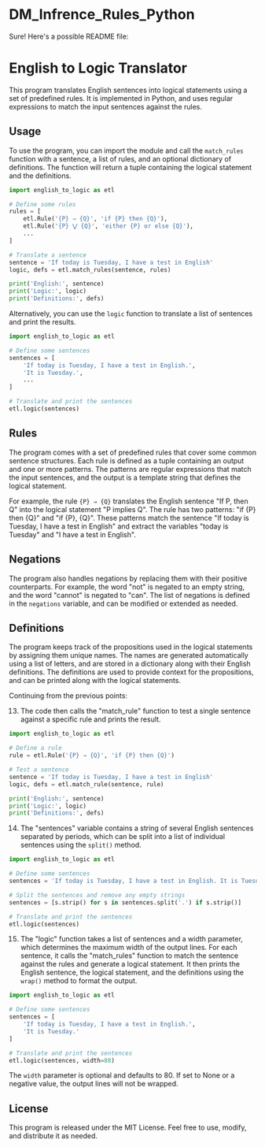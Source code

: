 # DM_Infrence_Rules_Python

Sure! Here's a possible README file:

# English to Logic Translator

This program translates English sentences into logical statements using a set of predefined rules. It is implemented in Python, and uses regular expressions to match the input sentences against the rules.

## Usage

To use the program, you can import the module and call the `match_rules` function with a sentence, a list of rules, and an optional dictionary of definitions. The function will return a tuple containing the logical statement and the definitions.

```Python
import english_to_logic as etl

# Define some rules
rules = [
    etl.Rule('{P} ⇒ {Q}', 'if {P} then {Q}'),
    etl.Rule('{P} ⋁ {Q}', 'either {P} or else {Q}'),
    ...
]

# Translate a sentence
sentence = 'If today is Tuesday, I have a test in English'
logic, defs = etl.match_rules(sentence, rules)

print('English:', sentence)
print('Logic:', logic)
print('Definitions:', defs)
```

Alternatively, you can use the `logic` function to translate a list of sentences and print the results.

```Python
import english_to_logic as etl

# Define some sentences
sentences = [
    'If today is Tuesday, I have a test in English.',
    'It is Tuesday.',
    ...
]

# Translate and print the sentences
etl.logic(sentences)
```

## Rules

The program comes with a set of predefined rules that cover some common sentence structures. Each rule is defined as a tuple containing an output and one or more patterns. The patterns are regular expressions that match the input sentences, and the output is a template string that defines the logical statement.

For example, the rule `{P} ⇒ {Q}` translates the English sentence "If P, then Q" into the logical statement "P implies Q". The rule has two patterns: "if {P} then {Q}" and "if {P}, {Q}". These patterns match the sentence "If today is Tuesday, I have a test in English" and extract the variables "today is Tuesday" and "I have a test in English".

## Negations

The program also handles negations by replacing them with their positive counterparts. For example, the word "not" is negated to an empty string, and the word "cannot" is negated to "can". The list of negations is defined in the `negations` variable, and can be modified or extended as needed.

## Definitions

The program keeps track of the propositions used in the logical statements by assigning them unique names. The names are generated automatically using a list of letters, and are stored in a dictionary along with their English definitions. The definitions are used to provide context for the propositions, and can be printed along with the logical statements.

Continuing from the previous points:

13. The code then calls the "match_rule" function to test a single sentence against a specific rule and prints the result.

```Python
import english_to_logic as etl

# Define a rule
rule = etl.Rule('{P} ⇒ {Q}', 'if {P} then {Q}')

# Test a sentence
sentence = 'If today is Tuesday, I have a test in English'
logic, defs = etl.match_rule(sentence, rule)

print('English:', sentence)
print('Logic:', logic)
print('Definitions:', defs)
```

14. The "sentences" variable contains a string of several English sentences separated by periods, which can be split into a list of individual sentences using the `split()` method.

```Python
import english_to_logic as etl

# Define some sentences
sentences = 'If today is Tuesday, I have a test in English. It is Tuesday.'

# Split the sentences and remove any empty strings
sentences = [s.strip() for s in sentences.split('.') if s.strip()]

# Translate and print the sentences
etl.logic(sentences)
```

15. The "logic" function takes a list of sentences and a width parameter, which determines the maximum width of the output lines. For each sentence, it calls the "match_rules" function to match the sentence against the rules and generate a logical statement. It then prints the English sentence, the logical statement, and the definitions using the `wrap()` method to format the output.

```Python
import english_to_logic as etl

# Define some sentences
sentences = [
    'If today is Tuesday, I have a test in English.',
    'It is Tuesday.'
]

# Translate and print the sentences
etl.logic(sentences, width=80)
```

The `width` parameter is optional and defaults to 80. If set to None or a negative value, the output lines will not be wrapped.


## License

This program is released under the MIT License. Feel free to use, modify, and distribute it as needed.
